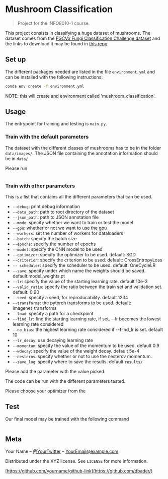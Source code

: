 # Mushroom Classification

> Project for the INFO8010-1 course.

This project consists in classifying a huge dataset of mushrooms. 
The dataset comes from the [FGCVx Fungi Classification Challenge dataset](https://www.kaggle.com/c/fungi-challenge-fgvc-2018/overview) 
and the links to download it may be found in [this repo](https://github.com/visipedia/fgvcx_fungi_comp#data).


## Set up

The different packages needed are listed in the file `environment.yml` and can be installed with the following instructions: 

```sh
conda env create -f environment.yml
```

NOTE: this will create and environment called 'mushroom_classification'.

## Usage 

The entrypoint for training and testing is `main.py`.

### Train with the default parameters

The dataset with the different classes of mushrooms has to be in the folder `data/images/`.
The JSON file containing the annotation information should be in `data/`

Please run
```sh

```

### Train with other parameters

This is a list that contains all the different parameters that can be used.
- `--debug`: print debug information
- `--data_path`: path to root directory of the dataset
- `--json_path`: path to JSON annotation file
- `--mode`: specify whether we want to train or test the model
- `--gpu`: whether or not we want to use the gpu
- `--workers`: set the number of workers for dataloaders
- `--batch`: specify the batch size
- `--epochs`: specify the number of epochs
- `--model`: specify the CNN model to be used
- `--optimizer`: specify the optimizer to be used. default: SGD
- `--criterion`: specify the criterion to be used. default: CrossEntropyLoss
- `-- scheduler`: specify the scheduler to be used. default: OneCycleLR
- `--save`: specify under which name the weights should be saved. default:model_weights.pt
- `--lr`: specify the value of the starting learning rate. default 10e-3
- `--valid_ratio`: specify the ratio between the train set and validation set. default: 0.90
- `--seed`: specify a seed, for reproducability. default 1234
- `--transforms`: the pytorch transforms to be used. default: imagenet_transforms
- `--load`: specify  a path for a checkpoint
- `--find_lr`: find the starting learning rate, if set, --lr becomes the lowest learning rate considered
- `--no_bias`: the highest learning rate considered if --flind_lr is set. default 10
- `--lr_decay`: use decaying learning rate
- `--momentum`: specify the value of the momentum to be used. default 0.9
- `--wdecay`: specify the value of the weight decay. default 5e-4
- `--nesterov`: specify whether or not to use the nesterov momentum. 
- `--save_log`: specify where to save  the results. default `results/`




Please add the parameter with the value picked 

The code can be run with the different parameters tested.

Please choose your optimizer from the 

## Test

Our final model may be trained with the following command
```sh

```

## Meta

Your Name – [@YourTwitter](https://twitter.com/dbader_org) – YourEmail@example.com

Distributed under the XYZ license. See ``LICENSE`` for more information.

[https://github.com/yourname/github-link](https://github.com/dbader/)


<!-- Markdown link & img dfn's -->
[npm-image]: https://img.shields.io/npm/v/datadog-metrics.svg?style=flat-square
[npm-url]: https://npmjs.org/package/datadog-metrics
[npm-downloads]: https://img.shields.io/npm/dm/datadog-metrics.svg?style=flat-square
[travis-image]: https://img.shields.io/travis/dbader/node-datadog-metrics/master.svg?style=flat-square
[travis-url]: https://travis-ci.org/dbader/node-datadog-metrics
[wiki]: https://github.com/yourname/yourproject/wiki